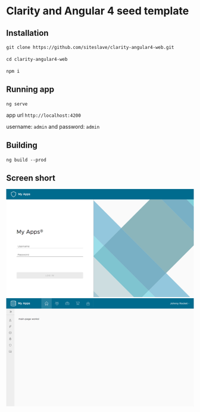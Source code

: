 # Clarity and Angular 4 seed template

## Installation

```
git clone https://github.com/siteslave/clarity-angular4-web.git

cd clarity-angular4-web

npm i
```

## Running app

```
ng serve
```

app url `http://localhost:4200`  

username: `admin` and password: `admin`
## Building

```
ng build --prod
```

## Screen short

![screenshort](./ss/00.png)
![screenshort](./ss/01.png)